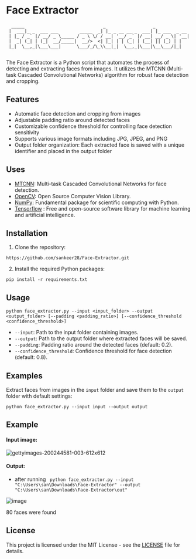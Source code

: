 # Face Extractor
```
  _____                              _                  _             
 |  ___|_ _  ___ ___        _____  _| |_ _ __ __ _  ___| |_ ___  _ __ 
 | |_ / _` |/ __/ _ \_____ / _ \ \/ / __| '__/ _` |/ __| __/ _ \| '__|
 |  _| (_| | (_|  __/_____|  __/>  <| |_| | | (_| | (__| || (_) | |   
 |_|  \__,_|\___\___|      \___/_/\_\\__|_|  \__,_|\___|\__\___/|_|   
                                                                      
```
The Face Extractor is a Python script that automates the process of detecting and extracting faces from images. It utilizes the MTCNN (Multi-task Cascaded Convolutional Networks) algorithm for robust face detection and cropping.

## Features

- Automatic face detection and cropping from images
- Adjustable padding ratio around detected faces
- Customizable confidence threshold for controlling face detection sensitivity
- Supports various image formats including JPG, JPEG, and PNG
- Output folder organization: Each extracted face is saved with a unique identifier and placed in the output folder

## Uses
- [MTCNN](https://github.com/ipazc/mtcnn): Multi-task Cascaded Convolutional Networks for face detection.
- [OpenCV](https://opencv.org/): Open Source Computer Vision Library.
- [NumPy](https://numpy.org/): Fundamental package for scientific computing with Python.
- [Tensorflow](https://www.tensorflow.org/) : Free and open-source software library for machine learning and artificial intelligence.
  
## Installation

1. Clone the repository:

```
https://github.com/sankeer28/Face-Extractor.git
```

2. Install the required Python packages:

```
pip install -r requirements.txt
```

## Usage

```
python face_extractor.py --input <input_folder> --output <output_folder> [--padding <padding_ratio>] [--confidence_threshold <confidence_threshold>]
```

- `--input`: Path to the input folder containing images.
- `--output`: Path to the output folder where extracted faces will be saved.
- `--padding`: Padding ratio around the detected faces (default: 0.2).
- `--confidence_threshold`: Confidence threshold for face detection (default: 0.8).

## Examples

Extract faces from images in the `input` folder and save them to the `output` folder with default settings:

```
python face_extractor.py --input input --output output
```


## Example

#### Input image: 
![gettyimages-200244581-003-612x612](https://github.com/sankeer28/Face-Extractor/assets/112449287/3f00ea72-ea9d-401d-b020-42f886a672e9)

#### Output:
-  after running ` python face_extractor.py --input "C:\Users\san\Downloads\Face-Extractor" --output "C:\Users\san\Downloads\Face-Extractor\out"`

 ![image](https://github.com/sankeer28/Face-Extractor/assets/112449287/6e4a6f8c-0286-4ff8-a47e-fa88792952dd)

 80 faces were found


## License

This project is licensed under the MIT License - see the [LICENSE](LICENSE) file for details.
